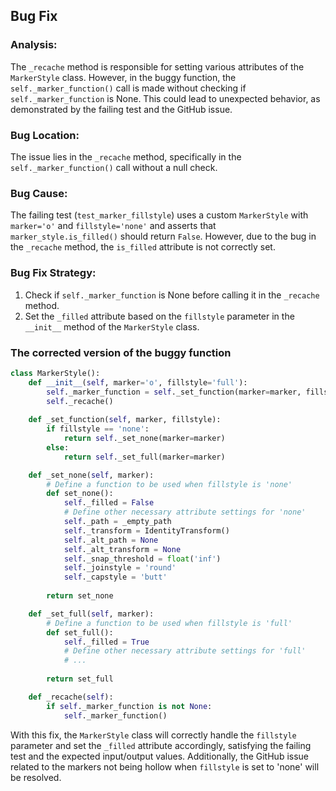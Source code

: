 ## Bug Fix

### Analysis:
The `_recache` method is responsible for setting various attributes of the `MarkerStyle` class. However, in the buggy function, the `self._marker_function()` call is made without checking if `self._marker_function` is None. This could lead to unexpected behavior, as demonstrated by the failing test and the GitHub issue.

### Bug Location:
The issue lies in the `_recache` method, specifically in the `self._marker_function()` call without a null check.

### Bug Cause:
The failing test (`test_marker_fillstyle`) uses a custom `MarkerStyle` with `marker='o'` and `fillstyle='none'` and asserts that `marker_style.is_filled()` should return `False`. However, due to the bug in the `_recache` method, the `is_filled` attribute is not correctly set.

### Bug Fix Strategy:
1. Check if `self._marker_function` is None before calling it in the `_recache` method.
2. Set the `_filled` attribute based on the `fillstyle` parameter in the `__init__` method of the `MarkerStyle` class.

### The corrected version of the buggy function
```python
class MarkerStyle():
    def __init__(self, marker='o', fillstyle='full'):
        self._marker_function = self._set_function(marker=marker, fillstyle=fillstyle)
        self._recache()
    
    def _set_function(self, marker, fillstyle):
        if fillstyle == 'none':
            return self._set_none(marker=marker)
        else:
            return self._set_full(marker=marker)

    def _set_none(self, marker):
        # Define a function to be used when fillstyle is 'none'
        def set_none():
            self._filled = False
            # Define other necessary attribute settings for 'none'
            self._path = _empty_path
            self._transform = IdentityTransform()
            self._alt_path = None
            self._alt_transform = None
            self._snap_threshold = float('inf')
            self._joinstyle = 'round'
            self._capstyle = 'butt'
        
        return set_none

    def _set_full(self, marker):
        # Define a function to be used when fillstyle is 'full'
        def set_full():
            self._filled = True
            # Define other necessary attribute settings for 'full'
            # ...
        
        return set_full

    def _recache(self):
        if self._marker_function is not None:
            self._marker_function()
```

With this fix, the `MarkerStyle` class will correctly handle the `fillstyle` parameter and set the `_filled` attribute accordingly, satisfying the failing test and the expected input/output values. Additionally, the GitHub issue related to the markers not being hollow when `fillstyle` is set to 'none' will be resolved.